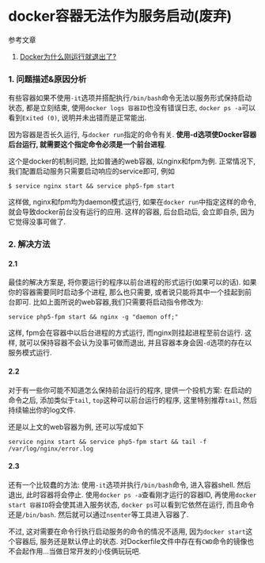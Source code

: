 # docker容器无法作为服务启动(废弃)

参考文章

1. [Docker为什么刚运行就退出了?](http://blog.simcu.com/archives/467)

### 1. 问题描述&原因分析

有些容器如果不使用`-it`选项并搭配执行`/bin/bash`命令无法以服务形式保持启动状态, 都是立刻结束, 使用`docker logs 容器ID`也没有错误日志, `docker ps -a`可以看到`Exited (0)`, 说明并未出错而是正常能出.

因为容器是否长久运行, 与`docker run`指定的命令有关. **使用-d选项使Docker容器后台运行, 就需要这个指定命令必须是一个前台进程**.

这个是docker的机制问题, 比如普通的web容器, 以nginx和fpm为例. 正常情况下, 我们配置启动服务只需要启动响应的service即可, 例如

```
$ service nginx start && service php5-fpm start
```

这样做, nginx和fpm均为daemon模式运行, 如果在`docker run`中指定这样的命令, 就会导致docker前台没有运行的应用. 这样的容器, 后台启动后, 会立即自杀, 因为它觉得没事可做了.

### 2. 解决方法

#### 2.1 

最佳的解决方案是, 将你要运行的程序以前台进程的形式运行(如果可以的话). 如果你的容器需要同时启动多个进程, 那么也只需要, 或者说只能将其中一个挂起到前台即可. 比如上面所说的web容器,我们只需要将启动指令修改为:

```
service php5-fpm start && nginx -g "daemon off;"
```

这样, fpm会在容器中以后台进程的方式运行, 而nginx则挂起进程至前台运行. 这样, 就可以保持容器不会认为没事可做而退出, 并且容器本身会因`-d`选项的存在以服务模式运行.

#### 2.2 

对于有一些你可能不知道怎么保持前台运行的程序, 提供一个投机方案: 在启动的命令之后, 添加类似于`tail`, `top`这种可以前台运行的程序, 这里特别推荐`tail`, 然后持续输出你的log文件.

还是以上文的web容器为例, 还可以写成如下 

```
service nginx start && service php5-fpm start && tail -f /var/log/nginx/error.log
```

#### 2.3

还有一个比较蠢的方法: 使用`-it`选项并执行`/bin/bash`命令, 进入容器shell. 然后退出, 此时容器将会停止. 使用`docker ps -a`查看刚才运行的容器ID, 再使用`docker start 容器ID`将会使其进入服务状态, `docker ps`可以看到它依然在运行, 而且命令还是`/bin/bash`. 然后就可以通过`nsenter`等工具进入容器了.

不过, 这对需要在命令行执行启动服务的命令的情况不适用, 因为`docker start`这个容器后, 服务还是默认停止的状态. 对Dockerfile文件中存在有`CWD`命令的镜像也不会起作用...当做日常开发的小伎俩玩玩吧.
